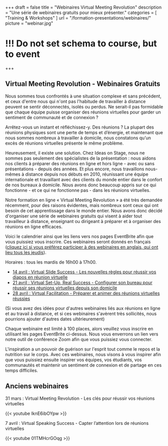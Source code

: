 +++
draft 			= false
title 			= "Webinaires Virtual Meeting Revolution"
description		= "Une série de webinaires gratuits pour mieux présenter."
categories		= [ "Training & Workshops" ]
url	 			= "/formation-presentations/webinaires/"
picture			= "webinar.jpg"
# !!! Do not set schema to course, but to event
+++

## Virtual Meeting Revolution - Webinaires Gratuits

Nous sommes tous confrontés à une situation complexe et sans précédent, et ceux d'entre nous qui n'ont pas l'habitude de travailler à distance peuvent se sentir déconnectés, isolés ou perdus. Ne serait-il pas formidable que chaque équipe puisse organiser des réunions virtuelles pour garder un sentiment de communauté et de connexion ?

Arrêtez-vous un instant et réfléchissez-y. Des réunions ? La plupart des réunions physiques sont une perte de temps et d’énergie, et maintenant que nous sommes nombreux à travailler à domicile, nous constatons qu’un excès de réunions virtuelles présente le même problème.

Heureusement, il existe une solution. Chez Ideas on Stage, nous ne sommes pas seulement des spécialistes de la présentation : nous aidons nos clients à préparer des réunions en ligne et hors ligne - avec ou sans présentations - depuis des années. Et plus encore, nous travaillons nous-mêmes à distance depuis nos débuts en 2010, réunissant une équipe internationale et travaillant avec des clients du monde entier dans le confort de nos bureaux à domicile. Nous avons donc beaucoup appris sur ce qui fonctionne - et ce qui ne fonctionne pas - dans les réunions virtuelles.

Notre formation en ligne « Virtual Meeting Revolution » a été très demandée récemment, pour des raisons évidentes, mais nombreux sont ceux qui ont besoin de cet apprentissage dans le monde entier. Nous avons donc décidé d'organiser une série de webinaires gratuits qui visent à aider tout travailleur à distance, enseignant ou dirigeant à préparer et à organiser des réunions en ligne efficaces.

Voici le calendrier ainsi que les liens vers nos pages EventBrite afin que vous puissiez vous inscrire. Ces webinaires seront donnés en français ([cliquez ici si vous préférez participer à des webinaires en anglais, qui ont lieu tous les jeudis](https://www.ideasonstage.com/presentations-training/webinars/)).

Horaires : tous les mardis de 16h00 à 17h00.

* [14 avril : Virtual Slide Success - Les nouvelles règles pour réussir vos diapos en réunion virtuelle](https://www.eventbrite.fr/e/inscription-virtual-slide-success-les-nouvelles-regles-pour-reussir-vos-diapos-en-reunion-virtuelle-webinaire-100932774646)
* [21 avril : Virtual Set-Up, Real Success - Configurer son bureau pour réussir ses réunions virtuelles depuis son domicile](https://www.eventbrite.fr/e/inscription-virtual-set-up-real-success-configurer-son-bureau-pour-les-reunions-virtuelles-a-domicile-webinaire-100933292194)
* [28 avril : Virtual Facilitation - Préparer et animer des réunions virtuelles réussies](https://www.eventbrite.fr/e/inscription-virtual-facilitation-preparer-et-animer-des-reunions-virtuelles-reussies-webinaire-gratuit-100933442644)

(Si vous avez des idées pour d'autres webinaires liés aux réunions en ligne et au travail à distance, et si ces webinaires s'avèrent très sollicités, nous pourrions ajouter d'autres dates ultérieurement)

Chaque webinaire est limité à 100 places, alors veuillez vous inscrire en utilisant les pages EventBrite ci-dessus. Nous vous enverrons un lien vers notre outil de conférence Zoom afin que vous puissiez vous connecter.

L'inspiration a un pouvoir de guérison sur l'esprit tout comme le repos et la nutrition sur le corps. Avec ces webinaires, nous visons à vous inspirer afin que vous puissiez ensuite inspirer vos équipes, vos étudiants, vos communautés et maintenir un sentiment de connexion et de partage en ces temps difficiles.

## Anciens webinaires

31 mars : Virtual Meeting Revolution - Les clés pour réussir vos réunions virtuelles

{{< youtube IknE6ibOYpw >}}

7 avril : Virtual Speaking Success - Capter l’attention lors de réunions virtuelles

{{< youtube 01TMHcrGOqg >}}